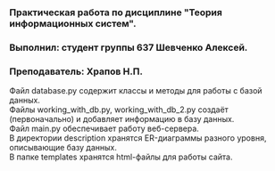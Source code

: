### Практическая работа по дисциплине "Теория информационных систем".
### Выполнил: студент группы 637 Шевченко Алексей.
### Преподаватель: Храпов Н.П.

Файл database.py содержит классы и методы для работы с базой данных. <br>
Файлы working_with_db.py, working_with_db_2.py создаёт (первоначально) и добавляет информацию в базу данных. <br>
Файл main.py обеспечивает работу веб-сервера. <br>
В директории description хранятся ER-диаграммы разного уровня, описывающие базу данных.<br>
В папке templates хранятся html-файлы для работы сайта.
